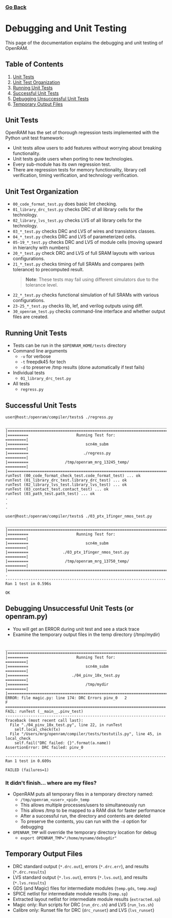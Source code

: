 ### [Go Back](./index.md#directory)

# Debugging and Unit Testing
This page of the documentation explains the debugging and unit testing of OpenRAM.



## Table of Contents
1. [Unit Tests](#unit-tests)
2. [Unit Test Organization](#unit-test-organization)
3. [Running Unit Tests](#running-unit-tests)
4. [Successful Unit Tests](#successful-unit-tests)
5. [Debugging Unsuccessful Unit Tests](#debugging-unsuccessful-unit-tests-or-openrampy)
6. [Temporary Output Files](#temporary-output-files)



## Unit Tests
OpenRAM has the set of thorough regression tests implemented with the Python unit test framework:
* Unit tests allow users to add features without worrying about breaking functionality. 
* Unit tests guide users when porting to new technologies. 
* Every sub-module has its own regression test. 
* There are regression tests for memory functionality, library cell verification, timing verification, and technology verification.



## Unit Test Organization
* `00_code_format_test.py` does basic lint checking.
* `01_library_drc_test.py` checks DRC of all library cells for the technology.
* `02_library_lvs_test.py` checks LVS of all library cells for the technology.
* `03_*_test.py` checks DRC and LVS of wires and transistors classes.
* `04_*_test.py` checks DRC and LVS of parameterized cells.
* `05-19_*_test.py` checks DRC and LVS of module cells (moving upward in hierarchy with numbers)
* `20_*_test.py` check DRC and LVS of full SRAM layouts with various configurations.
* `21_*_test.py` checks timing of full SRAMs and compares (with tolerance) to precomputed result.
    > **Note**: These tests may fail using different simulators due to the tolerance level.
* `22_*_test.py` checks functional simulation of full SRAMs with various configurations.
* `23-25_*_test.py` checks lib, lef, and verilog outputs using diff.
* `30_openram_test.py` checks command-line interface and whether output files are created.



## Running Unit Tests
* Tests can be run in the `$OPENRAM_HOME/tests` directory
* Command line arguments 
    * `-v` for verbose
    * `-t` freepdk45 for tech
    * `-d` to preserve /tmp results (done automatically if test fails)
* Individual tests
    * `01_library_drc_test.py`
* All tests
    * `regress.py`



## Successful Unit Tests
```console
user@host:/openram/compiler/tests$ ./regress.py
 ______________________________________________________________________________ 
|==============================================================================|
|=========                     Running Test for:                      =========|
|=========                         scn4m_subm                         =========|
|=========                        ./regress.py                        =========|
|=========                /tmp/openram_mrg_13245_temp/                =========|
|==============================================================================|
runTest (00_code_format_check_test.code_format_test) ... ok
runTest (01_library_drc_test.library_drc_test) ... ok
runTest (02_library_lvs_test.library_lvs_test) ... ok
runTest (03_contact_test.contact_test) ... ok
runTest (03_path_test.path_test) ... ok
.
.
.
```
```console
user@host:/openram/compiler/tests$ ./03_ptx_1finger_nmos_test.py
 ______________________________________________________________________________ 
|==============================================================================|
|=========                     Running Test for:                      =========|
|=========                         scn4m_subm                         =========|
|=========               ./03_ptx_1finger_nmos_test.py                =========|
|=========                /tmp/openram_mrg_13750_temp/                =========|
|==============================================================================|
.
----------------------------------------------------------------------
Ran 1 test in 0.596s

OK
```



## Debugging Unsuccessful Unit Tests (or openram.py)
* You will get an ERROR during unit test and see a stack trace 
* Examine the temporary output files in the temp directory (/tmp/mydir)
```console
 _____________________________________________________________________________ 
|==============================================================================|
|=========                     Running Test for:                      =========|
|=========                         scn4m_subm                         =========|
|=========                   ./04_pinv_10x_test.py                    =========|
|=========                         /tmp/mydir                         =========|
|==============================================================================|
ERROR: file magic.py: line 174: DRC Errors pinv_0	2
F
======================================================================
FAIL: runTest (__main__.pinv_test)
----------------------------------------------------------------------
Traceback (most recent call last):
  File "./04_pinv_10x_test.py", line 22, in runTest
    self.local_check(tx)
  File "/Users/mrg/openram/compiler/tests/testutils.py", line 45, in local_check
    self.fail("DRC failed: {}".format(a.name))
AssertionError: DRC failed: pinv_0

----------------------------------------------------------------------
Ran 1 test in 0.609s

FAILED (failures=1)
```

### It didn't finish... where are my files?
* OpenRAM puts all temporary files in a temporary directory named:
    * `/tmp/openram_<user>_<pid>_temp`
    * This allows multiple processes/users to simultaneously run
    * This allows /tmp to be mapped to a RAM disk for faster performance
    * After a successful run, the directory and contents are deleted
    * To preserve the contents, you can run with the `-d` option for debugging
* `OPENRAM_TMP` will override the temporary directory location for debug
    * `export OPENRAM_TMP="/home/myname/debugdir"`



## Temporary Output Files
* DRC standard output (`*.drc.out`), errors (`*.drc.err`), and results (`*.drc.results`)
* LVS standard output (`*.lvs.out`), errors (`*.lvs.out`), and results (`*.lvs.results`)
* GDS (and Magic) files for intermediate modules (`temp.gds`, `temp.mag`)
* SPICE netlist for intermediate module results (`temp.sp`)
* Extracted layout netlist for intermediate module results (`extracted.sp`)
* Magic only: Run scripts for DRC (`run_drc.sh`) and LVS (`run_lvs.sh`)
* Calibre only: Runset file for DRC (`drc_runset`) and LVS (`lvs_runset`)